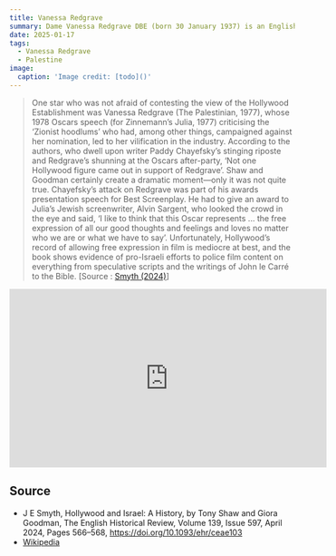 ```yaml
---
title: Vanessa Redgrave
summary: Dame Vanessa Redgrave DBE (born 30 January 1937) is an English actress.
date: 2025-01-17
tags:
  - Vanessa Redgrave
  - Palestine
image:
  caption: 'Image credit: [todo]()'
---
```



> One star who was not afraid of contesting the view of the Hollywood Establishment was Vanessa Redgrave (The Palestinian, 1977), whose 1978 Oscars speech (for Zinnemann’s Julia, 1977) criticising the ‘Zionist hoodlums’ who had, among other things, campaigned against her nomination, led to her vilification in the industry. According to the authors, who dwell upon writer Paddy Chayefsky’s stinging riposte and Redgrave’s shunning at the Oscars after-party, ‘Not one Hollywood figure came out in support of Redgrave’. Shaw and Goodman certainly create a dramatic moment—only it was not quite true. Chayefsky’s attack on Redgrave was part of his awards presentation speech for Best Screenplay. He had to give an award to Julia’s Jewish screenwriter, Alvin Sargent, who looked the crowd in the eye and said, ‘I like to think that this Oscar represents ... the free expression of all our good thoughts and feelings and loves no matter who we are or what we have to say’. Unfortunately, Hollywood’s record of allowing free expression in film is mediocre at best, and the book shows evidence of pro-Israeli efforts to police film content on everything from speculative scripts and the writings of John le Carré to the Bible. [Source : [Smyth (2024)](https://doi.org/10.1093/ehr/ceae103)]


<iframe width="560" height="315" src="https://www.youtube.com/embed/EeGWxHvKs48?si=TUKyD5m_QnEkY5mC" title="YouTube video player" frameborder="0" allow="accelerometer; autoplay; clipboard-write; encrypted-media; gyroscope; picture-in-picture; web-share" referrerpolicy="strict-origin-when-cross-origin" allowfullscreen></iframe>


## Source

- J E Smyth, Hollywood and Israel: A History, by Tony Shaw and Giora Goodman, The English Historical Review, Volume 139, Issue 597, April 2024, Pages 566–568, https://doi.org/10.1093/ehr/ceae103
- [Wikipedia](https://en.wikipedia.org/wiki/Vanessa_Redgrave)